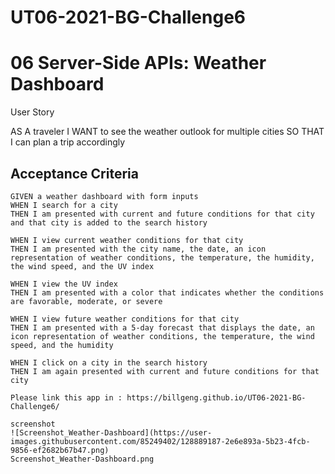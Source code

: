 # UT06-2021-BG-Challenge6

# 06 Server-Side APIs: Weather Dashboard

User Story

AS A traveler
I WANT to see the weather outlook for multiple cities
SO THAT I can plan a trip accordingly

## Acceptance Criteria

```
GIVEN a weather dashboard with form inputs
WHEN I search for a city
THEN I am presented with current and future conditions for that city and that city is added to the search history

WHEN I view current weather conditions for that city
THEN I am presented with the city name, the date, an icon representation of weather conditions, the temperature, the humidity, the wind speed, and the UV index

WHEN I view the UV index
THEN I am presented with a color that indicates whether the conditions are favorable, moderate, or severe

WHEN I view future weather conditions for that city
THEN I am presented with a 5-day forecast that displays the date, an icon representation of weather conditions, the temperature, the wind speed, and the humidity

WHEN I click on a city in the search history
THEN I am again presented with current and future conditions for that city

Please link this app in : https://billgeng.github.io/UT06-2021-BG-Challenge6/

screenshot
![Screenshot_Weather-Dashboard](https://user-images.githubusercontent.com/85249402/128889187-2e6e893a-5b23-4fcb-9856-ef2682b67b47.png)
Screenshot_Weather-Dashboard.png
